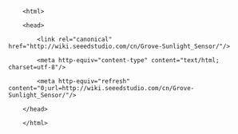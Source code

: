 <!DOCTYPE html>
        <html>
        <head>
            <link rel="canonical" href="http://wiki.seeedstudio.com/cn/Grove-Sunlight_Sensor/"/>
            <meta http-equiv="content-type" content="text/html; charset=utf-8"/>
            <meta http-equiv="refresh" content="0;url=http://wiki.seeedstudio.com/cn/Grove-Sunlight_Sensor/"/>
        </head>
        </html>